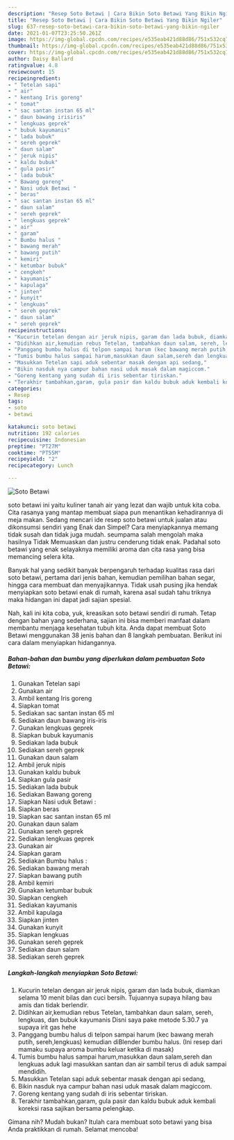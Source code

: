 ```yaml
---
description: "Resep Soto Betawi | Cara Bikin Soto Betawi Yang Bikin Ngiler"
title: "Resep Soto Betawi | Cara Bikin Soto Betawi Yang Bikin Ngiler"
slug: 637-resep-soto-betawi-cara-bikin-soto-betawi-yang-bikin-ngiler
date: 2021-01-07T23:25:50.261Z
image: https://img-global.cpcdn.com/recipes/e535eab421d88d86/751x532cq70/soto-betawi-foto-resep-utama.jpg
thumbnail: https://img-global.cpcdn.com/recipes/e535eab421d88d86/751x532cq70/soto-betawi-foto-resep-utama.jpg
cover: https://img-global.cpcdn.com/recipes/e535eab421d88d86/751x532cq70/soto-betawi-foto-resep-utama.jpg
author: Daisy Ballard
ratingvalue: 4.8
reviewcount: 15
recipeingredient:
- " Tetelan sapi"
- " air"
- " kentang Iris goreng"
- " tomat"
- " sac santan instan 65 ml"
- " daun bawang irisiris"
- " lengkuas geprek"
- " bubuk kayumanis"
- " lada bubuk"
- " sereh geprek"
- " daun salam"
- " jeruk nipis"
- " kaldu bubuk"
- " gula pasir"
- " lada bubuk"
- " Bawang goreng"
- " Nasi uduk Betawi "
- " beras"
- " sac santan instan 65 ml"
- " daun salam"
- " sereh geprek"
- " lengkuas geprek"
- " air"
- " garam"
- " Bumbu halus "
- " bawang merah"
- " bawang putih"
- " kemiri"
- " ketumbar bubuk"
- " cengkeh"
- " kayumanis"
- " kapulaga"
- " jinten"
- " kunyit"
- " lengkuas"
- " sereh geprek"
- " daun salam"
- " sereh geprek"
recipeinstructions:
- "Kucurin tetelan dengan air jeruk nipis, garam dan lada bubuk, diamkan selama 10 menit bilas dan cuci bersih. Tujuannya supaya hilang bau amis dan tidak berlendir."
- "Didihkan air,kemudian rebus Tetelan, tambahkan daun salam, sereh, lengkuas, dan bubuk kayumanis Disni saya pake metode 5.30.7 ya supaya irit gas hehe"
- "Panggang bumbu halus di telpon sampai harum (kec bawang merah putih, sereh,lengkuas) kemudian diBlender bumbu halus. (Ini resep dari mamaku supaya aroma bumbu keluar ketika di masak)"
- "Tumis bumbu halus sampai harum,masukkan daun salam,sereh dan lengkuas aduk lagi masukkan santan dan air sambil terus di aduk sampai mendidih."
- "Masukkan Tetelan sapi aduk sebentar masak dengan api sedang,"
- "Bikin nasduk nya campur bahan nasi uduk masak dalam magiccom."
- "Goreng kentang yang sudah di iris sebentar tiriskan."
- "Terakhir tambahkan,garam, gula pasir dan kaldu bubuk aduk kembali koreksi rasa sajikan bersama pelengkap."
categories:
- Resep
tags:
- soto
- betawi

katakunci: soto betawi 
nutrition: 192 calories
recipecuisine: Indonesian
preptime: "PT27M"
cooktime: "PT55M"
recipeyield: "2"
recipecategory: Lunch

---
```



![Soto Betawi](https://img-global.cpcdn.com/recipes/e535eab421d88d86/751x532cq70/soto-betawi-foto-resep-utama.jpg)


soto betawi ini yaitu kuliner tanah air yang lezat dan wajib untuk kita coba. Cita rasanya yang mantap membuat siapa pun menantikan kehadirannya di meja makan.
Sedang mencari ide resep soto betawi untuk jualan atau dikonsumsi sendiri yang Enak dan Simpel? Cara menyiapkannya memang tidak susah dan tidak juga mudah. seumpama salah mengolah maka hasilnya Tidak Memuaskan dan justru cenderung tidak enak. Padahal soto betawi yang enak selayaknya memiliki aroma dan cita rasa yang bisa memancing selera kita.

Banyak hal yang sedikit banyak berpengaruh terhadap kualitas rasa dari soto betawi, pertama dari jenis bahan, kemudian pemilihan bahan segar, hingga cara membuat dan menyajikannya. Tidak usah pusing jika hendak menyiapkan soto betawi enak di rumah, karena asal sudah tahu triknya maka hidangan ini dapat jadi sajian spesial.




Nah, kali ini kita coba, yuk, kreasikan soto betawi sendiri di rumah. Tetap dengan bahan yang sederhana, sajian ini bisa memberi manfaat dalam membantu menjaga kesehatan tubuh kita. Anda dapat membuat Soto Betawi menggunakan 38 jenis bahan dan 8 langkah pembuatan. Berikut ini cara dalam menyiapkan hidangannya.

<!--inarticleads1-->

##### Bahan-bahan dan bumbu yang diperlukan dalam pembuatan Soto Betawi:

1. Gunakan  Tetelan sapi
1. Gunakan  air
1. Ambil  kentang Iris goreng
1. Siapkan  tomat
1. Sediakan  sac santan instan 65 ml
1. Sediakan  daun bawang iris-iris
1. Gunakan  lengkuas geprek
1. Siapkan  bubuk kayumanis
1. Sediakan  lada bubuk
1. Sediakan  sereh geprek
1. Gunakan  daun salam
1. Ambil  jeruk nipis
1. Gunakan  kaldu bubuk
1. Siapkan  gula pasir
1. Sediakan  lada bubuk
1. Sediakan  Bawang goreng
1. Siapkan  Nasi uduk Betawi :
1. Siapkan  beras
1. Siapkan  sac santan instan 65 ml
1. Gunakan  daun salam
1. Gunakan  sereh geprek
1. Sediakan  lengkuas geprek
1. Gunakan  air
1. Siapkan  garam
1. Sediakan  Bumbu halus :
1. Sediakan  bawang merah
1. Siapkan  bawang putih
1. Ambil  kemiri
1. Gunakan  ketumbar bubuk
1. Siapkan  cengkeh
1. Sediakan  kayumanis
1. Ambil  kapulaga
1. Siapkan  jinten
1. Gunakan  kunyit
1. Siapkan  lengkuas
1. Gunakan  sereh geprek
1. Sediakan  daun salam
1. Sediakan  sereh geprek




<!--inarticleads2-->

##### Langkah-langkah menyiapkan Soto Betawi:

1. Kucurin tetelan dengan air jeruk nipis, garam dan lada bubuk, diamkan selama 10 menit bilas dan cuci bersih. Tujuannya supaya hilang bau amis dan tidak berlendir.
1. Didihkan air,kemudian rebus Tetelan, tambahkan daun salam, sereh, lengkuas, dan bubuk kayumanis Disni saya pake metode 5.30.7 ya supaya irit gas hehe
1. Panggang bumbu halus di telpon sampai harum (kec bawang merah putih, sereh,lengkuas) kemudian diBlender bumbu halus. (Ini resep dari mamaku supaya aroma bumbu keluar ketika di masak)
1. Tumis bumbu halus sampai harum,masukkan daun salam,sereh dan lengkuas aduk lagi masukkan santan dan air sambil terus di aduk sampai mendidih.
1. Masukkan Tetelan sapi aduk sebentar masak dengan api sedang,
1. Bikin nasduk nya campur bahan nasi uduk masak dalam magiccom.
1. Goreng kentang yang sudah di iris sebentar tiriskan.
1. Terakhir tambahkan,garam, gula pasir dan kaldu bubuk aduk kembali koreksi rasa sajikan bersama pelengkap.




Gimana nih? Mudah bukan? Itulah cara membuat soto betawi yang bisa Anda praktikkan di rumah. Selamat mencoba!
